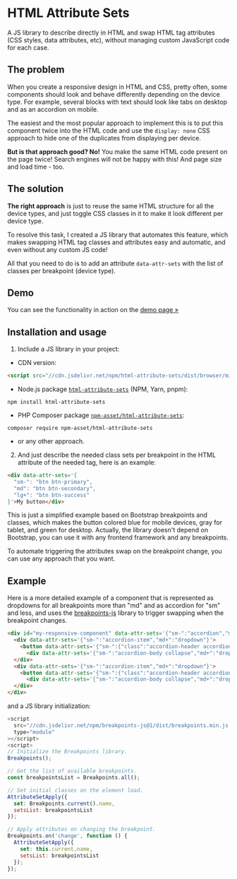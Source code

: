 # HTML Attribute Sets

A JS library to describe directly in HTML and swap HTML tag attributes (CSS
styles, data attributes, etc), without managing custom JavaScript code for each
case.

## The problem

When you create a responsive design in HTML and CSS, pretty often, some
components should look and behave differently depending on the device type. For
example, several blocks with text should look like tabs on desktop and as an
accordion on mobile.

The easiest and the most popular approach to implement this is to put this
component twice into the HTML code and use the `display: none` CSS approach to
hide one of the duplicates from displaying per device.

**But is that approach good? No!** You make the same HTML code present on the
page twice! Search engines will not be happy with this! And page size and load
time - too.

## The solution

**The right approach** is just to reuse the same HTML structure for all the
device types, and just toggle CSS classes in it to make it look different per
device type.

To resolve this task, I created a JS library that automates this feature, which
makes swapping HTML tag classes and attributes easy and automatic, and even
without any custom JS code!

All that you need to do is to add an attribute `data-attr-sets` with the list of
classes per breakpoint (device type).

## Demo

You can see the functionality in action on the [demo page
»](https://murznn.github.io/html-attribute-sets/examples/index.html)

## Installation and usage

1. Include a JS library in your project:
- CDN version:
```html
<script src="//cdn.jsdelivr.net/npm/html-attribute-sets/dist/browser/min/index.js"></script>
```
- Node.js package [`html-attribute-sets`](https://www.npmjs.com/package/html-attribute-sets)
  (NPM, Yarn, pnpm):
```
npm install html-attribute-sets
```
- PHP Composer package [`npm-asset/html-attribute-sets`](https://asset-packagist.org/package/npm-asset/html-attribute-sets):
```
composer require npm-asset/html-attribute-sets
```
- or any other approach.

2. And just describe the needed class sets per breakpoint in the HTML attribute
   of the needed tag, here is an example:
```html
<div data-attr-sets='{
  "sm-": "btn btn-primary",
  "md": "btn btn-secondary",
  "lg+": "btn btn-success"
}'>My button</div>
```
This is just a simplified example based on Bootstrap breakpoints and classes,
which makes the button colored blue for mobile devices, gray for tablet, and
green for desktop. Actually, the library doesn't depend on Bootstrap, you can 
use it with any frontend framework and any breakpoints.

To automate triggering the attributes swap on the breakpoint change, you can use
any approach that you want.

## Example

Here is a more detailed example of a component that is represented as dropdowns
for all breakpoints more than "md" and as accordion for "sm" and less, and uses
the [breakpoints-js](https://github.com/thecreation/breakpoints-js) library to
trigger swapping when the breakpoint changes.
```html
<div id="my-responsive-component" data-attr-sets='{"sm-":"accordion","md+":""}'>
  <div data-attr-sets='{"sm-":"accordion-item","md+":"dropdown"}'>
    <button data-attr-sets='{"sm-":{"class":"accordion-header accordion-button collapsed","data-bs-toggle":"collapse"},"md+":{"class":"btn btn-outline-primary dropdown-toggle","data-bs-toggle":"dropdown"}}' type="button" data-bs-parent="#my-responsive-component" data-bs-target="#my-item-1-body">Header 1</button>
      <div data-attr-sets='{"sm-":"accordion-body collapse","md+":"dropdown-menu"}' id="my-item-1-body" data-bs-parent="#my-responsive-component">Body 1</div>
  </div>
  <div data-attr-sets='{"sm-":"accordion-item","md+":"dropdown"}'>
    <button data-attr-sets='{"sm-":{"class":"accordion-header accordion-button collapsed","data-bs-toggle":"collapse"},"md+":{"class":"btn btn-outline-primary dropdown-toggle","data-bs-toggle":"dropdown"}}' type="button" data-bs-parent="#my-responsive-component" data-bs-target="#my-item-2-body">Header 2</button>
      <div data-attr-sets='{"sm-":"accordion-body collapse","md+":"dropdown-menu"}' id="my-item-2-body" data-bs-parent="#my-responsive-component">Body 2</div>
  </div>
</div>
```
and a JS library initialization:
```js
<script
  src="//cdn.jsdelivr.net/npm/breakpoints-js@1/dist/breakpoints.min.js:"
  type="module"
></script>
<script>
// Initialize the Breakpoints library.
Breakpoints();

// Get the list of available breakpoints.
const breakpointsList = Breakpoints.all();

// Set initial classes on the element load.
AttributeSetApply({
  set: Breakpoints.current().name,
  setsList: breakpointsList
});

// Apply attributes on changing the breakpoint.
Breakpoints.on('change', function () {
  AttributeSetApply({
    set: this.current.name,
    setsList: breakpointsList
  });
});
```
